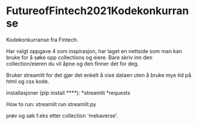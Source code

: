 # FutureofFintech2021Kodekonkurranse
Kodekonkurranse fra Fintech.

Har valgt oppgave 4 som inspirasjon, har laget en nettside som man kan bruke for å søke opp collections og eiere. Bare skriv inn den collection/eieren du vil åpne og den finner det for deg.

Bruker streamlit for det gjør det enkelt å vise dataen uten å bruke mye tid på html og css kode.

installasjoner (pip install ****):
*streamlit
*requests

How to run: streamlit run streamlit.py

prøv og søk f.eks etter collection 'mekaverse'.
